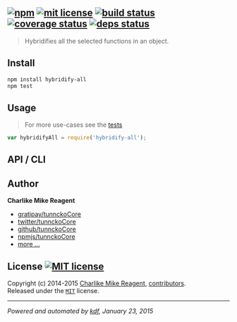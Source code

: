 ## [![npm][npmjs-img]][npmjs-url] [![mit license][license-img]][license-url] [![build status][travis-img]][travis-url] [![coverage status][coveralls-img]][coveralls-url] [![deps status][daviddm-img]][daviddm-url]

> Hybridifies all the selected functions in an object.

## Install
```bash
npm install hybridify-all
npm test
```


## Usage
> For more use-cases see the [tests](./test.js)

```js
var hybridifyAll = require('hybridify-all');
```


## API / CLI


## Author
**Charlike Mike Reagent**
+ [gratipay/tunnckoCore][author-gratipay]
+ [twitter/tunnckoCore][author-twitter]
+ [github/tunnckoCore][author-github]
+ [npmjs/tunnckoCore][author-npmjs]
+ [more ...][contrib-more]


## License [![MIT license][license-img]][license-url]
Copyright (c) 2014-2015 [Charlike Mike Reagent][contrib-more], [contributors][contrib-graf].  
Released under the [`MIT`][license-url] license.


[npmjs-url]: http://npm.im/hybridify-all
[npmjs-img]: https://img.shields.io/npm/v/hybridify-all.svg?style=flat&label=hybridify-all

[coveralls-url]: https://coveralls.io/r/tunnckoCore/hybridify-all?branch=master
[coveralls-img]: https://img.shields.io/coveralls/tunnckoCore/hybridify-all.svg?style=flat

[license-url]: https://github.com/tunnckoCore/hybridify-all/blob/master/license.md
[license-img]: https://img.shields.io/badge/license-MIT-blue.svg?style=flat

[travis-url]: https://travis-ci.org/tunnckoCore/hybridify-all
[travis-img]: https://img.shields.io/travis/tunnckoCore/hybridify-all.svg?style=flat

[daviddm-url]: https://david-dm.org/tunnckoCore/hybridify-all
[daviddm-img]: https://img.shields.io/david/tunnckoCore/hybridify-all.svg?style=flat

[author-gratipay]: https://gratipay.com/tunnckoCore
[author-twitter]: https://twitter.com/tunnckoCore
[author-github]: https://github.com/tunnckoCore
[author-npmjs]: https://npmjs.org/~tunnckocore

[contrib-more]: http://j.mp/1stW47C
[contrib-graf]: https://github.com/tunnckoCore/hybridify-all/graphs/contributors

***

_Powered and automated by [kdf](https://github.com/tunnckoCore), January 23, 2015_